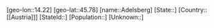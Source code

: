 ﻿---
location: [45.78,14.22]
type: City
tags:
- geo/City


SpocWebEntityId: 28668
isDeleted: false
confidential: public

---
[geo-lon::14.22]
[geo-lat::45.78]
[name::Adelsberg]
[State::]
[Country::[[Austria]]]
[StateId::]
[Population::]
[Unknown::]

